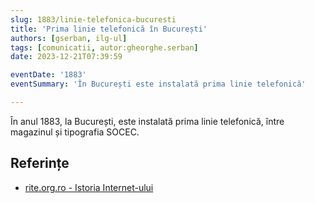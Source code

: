 ```yaml
---
slug: 1883/linie-telefonica-bucuresti
title: 'Prima linie telefonică în București'
authors: [gserban, ilg-ul]
tags: [comunicatii, autor:gheorghe.serban]
date: 2023-12-21T07:39:59

eventDate: '1883'
eventSummary: 'În București este instalată prima linie telefonică'

---
```


În anul 1883, la București, este instalată prima linie telefonică, între magazinul și tipografia SOCEC.

<!-- truncate -->

## Referințe

- [rite.org.ro - Istoria Internet-ului](https://rite.org.ro/istoria-internetului/)
